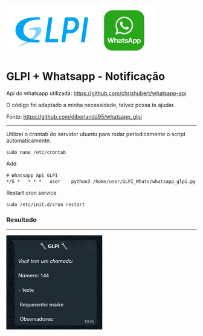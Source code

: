 ![Logo](https://github.com/maikews/whatsapp_glpi/blob/main/Imagens/logo.png?raw=true)
# GLPI + Whatsapp - Notificação

Api do whatsapp utilizada: https://github.com/chrishubert/whatsapp-api

O código foi adaptado a minha necessidade, talvez possa te ajudar.

Fonte: https://github.com/diberlanda95/whatsapp_glpi 

---

Utilizei o crontab do servidor ubuntu para rodar periodicamente o script automaticamente.

```
sudo nano /etc/crontab
```

Add
```
# Whatsapp Api GLPI
*/5 *   * * *   user    python3 /home/user/GLPI_Whats/whatsapp_glpi.py
```

Restart cron service
```
sudo /etc/init.d/cron restart
```

### Resultado
---
![Resultado](https://github.com/maikews/whatsapp_glpi/blob/main/Imagens/result.png?raw=true)
